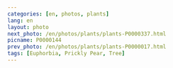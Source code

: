 ```yaml
---
categories: [en, photos, plants]
lang: en
layout: photo
next_photo: /en/photos/plants/plants-P0000337.html
picname: P0000144
prev_photo: /en/photos/plants/plants-P0000017.html
tags: [Euphorbia, Prickly Pear, Tree]
---
```


